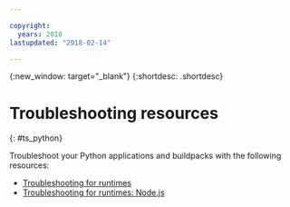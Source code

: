 ```yaml
---

copyright:
  years: 2018
lastupdated: "2018-02-14"

---
```


{:new_window: target="_blank"}
{:shortdesc: .shortdesc}

# Troubleshooting resources
{: #ts_python}

Troubleshoot your Python applications and buildpacks with the following resources:

* [Troubleshooting for runtimes](../../troubleshoot/ts_runtimes.html)
* [Troubleshooting for runtimes: Node.js](../../troubleshoot/ts_runtimes.html#ts_python)
